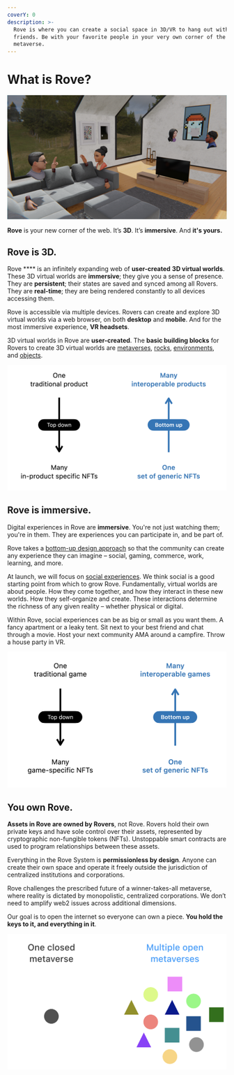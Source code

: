 ```yaml
---
coverY: 0
description: >-
  Rove is where you can create a social space in 3D/VR to hang out with your
  friends. Be with your favorite people in your very own corner of the
  metaverse.
---
```


# What is Rove?

![Rove is dotted with little pockets of people just hanging out.](<.gitbook/assets/image (5).png>)

**Rove** is your new corner of the web. It’s **3D**. It’s **immersive**. And **it's yours.**

## Rove is 3D.

Rove **** is an infinitely expanding web of **user-created** **3D virtual worlds**. These 3D virtual worlds are **immersive**; they give you a sense of presence. They are **persistent**; their states are saved and synced among all Rovers. They are **real-time**; they are being rendered constantly to all devices accessing them.

Rove is accessible via multiple devices. Rovers can create and explore 3D virtual worlds via a web browser, on both **desktop** and **mobile**. And for the most immersive experience, **VR headsets**.

3D virtual worlds in Rove are **user-created**. The **basic building blocks** for Rovers to create 3D virtual worlds are [metaverses](the-3d-web/metaverses.md), [rocks](the-3d-web/rocks/), [environments](the-3d-web/environments.md), and [objects](the-3d-web/objects.md).

![An open system of user-created 3D social spaces.](<.gitbook/assets/image (6).png>)

## Rove is immersive.

Digital experiences in Rove are **immersive**. You're not just watching them; you're in them. They are experiences you can participate in, and be part of.&#x20;

Rove takes a [bottom-up design approach](https://whitepaper.rove.to/rove/the-3d-web/rocks#a-bottom-up-approach-to-nft-design) so that the community can create any experience they can imagine – social, gaming, commerce, work, learning, and more.&#x20;

At launch, we will focus on [social experiences](immersive-experiences/experiences.md). We think social is a good starting point from which to grow Rove. Fundamentally, virtual worlds are about people. How they come together, and how they interact in these new worlds. How they self-organize and create. These interactions determine the richness of any given reality – whether physical or digital.

Within Rove, social experiences can be as big or small as you want them. A fancy apartment or a leaky tent. Sit next to your best friend and chat through a movie. Host your next community AMA around a campfire. Throw a house party in VR.

![Experiences on Rove are live, immersive, and persistent.](<.gitbook/assets/image (8).png>)

## You own Rove.

**Assets in Rove are owned by Rovers**, not Rove. Rovers hold their own private keys and have sole control over their assets, represented by cryptographic non-fungible tokens (NFTs). Unstoppable smart contracts are used to program relationships between these assets.

Everything in the Rove System is **permissionless by design**. Anyone can create their own space and operate it freely outside the jurisdiction of centralized institutions and corporations.

Rove challenges the prescribed future of a winner-takes-all metaverse, where reality is dictated by monopolistic, centralized corporations. We don’t need to amplify web2 issues across additional dimensions.&#x20;

Our goal is to open the internet so everyone can own a piece. **You hold the keys to it, and everything in it**.

![An organic, infinitely expanding web3.](<.gitbook/assets/image (11) (1).png>)
